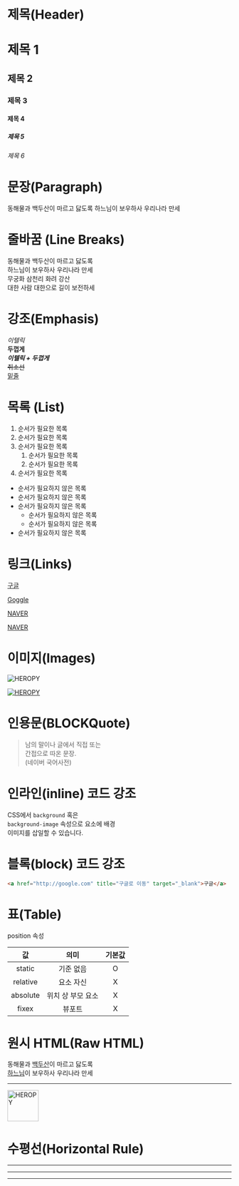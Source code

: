 # 제목(Header)

# 제목 1
## 제목 2 
### 제목 3
#### 제목 4
##### 제목 5
###### 제목 6

# 문장(Paragraph)

동해물과 백두산이 마르고 닳도록 
하느님이 보우하사 우리나라 만세

# 줄바꿈 (Line Breaks)

동해물과 백두산이 마르고 닳도록   
하느님이 보우하사 우리나라 만세  
무궁화 삼천리 화려 강산  
대한 사람 대한으로 길이 보전하세

# 강조(Emphasis)

_이텔릭_  
**두껍게**  
**_이텔릭 + 두껍게_**  
~~취소선~~  
<u>밑줄</u>  

# 목록 (List)  

1. 순서가 필요한 목록
1. 순서가 필요한 목록
1. 순서가 필요한 목록
   1. 순서가 필요한 목록
	 1. 순서가 필요한 목록
1. 순서가 필요한 목록

- 순서가 필요하지 않은 목록
- 순서가 필요하지 않은 목록
- 순서가 필요하지 않은 목록
   - 순서가 필요하지 않은 목록
   - 순서가 필요하지 않은 목록
- 순서가 필요하지 않은 목록

# 링크(Links)

<a href="http://google.com" title="구글로 이동">구글</a>

[Goggle](http://google.com)

<a href="http://naver.com" title="네이버로 이동">NAVER</a>

[NAVER](http://naver.com "네이버로이동!")


# 이미지(Images)

![HEROPY](https://heropy.blog/css/images/logo.png)

[![HEROPY](https://heropy.blog/css/images/logo.png)]()

# 인용문(BLOCKQuote)

>남의 말이나 글에서 직접 또는   
간접으로 따온 문장.  
(네이버 국어사전)

# 인라인(inline) 코드 강조 
CSS에서 `background` 혹은  
`background-image` 속성으로 요소에 배경  
이미지를 삽일할 수 있습니다.


# 블록(block) 코드 강조

```html
<a href="http://google.com" title="구글로 이동" target="_blank">구글</a>
```
# 표(Table)

position 속성 

값 | 의미 | 기본값
:--:|:--:|:--:
static | 기준 없음 | O 
relative | 요소 자신 | X 
absolute | 위치 상 부모 요소 | X 
fixex | 뷰포트 | X

# 원시 HTML(Raw HTML)

동해물과 <u>백두산</u>이 마르고 닳도록  
<span style="text-decoration: underline;">하느님</span>이 보우하사 우리나라 만세


---  

<img width="70" src="https://heropy.blog/css/images/logo.png" alt="HEROPY"/>

# 수평선(Horizontal Rule)

---

***

___
